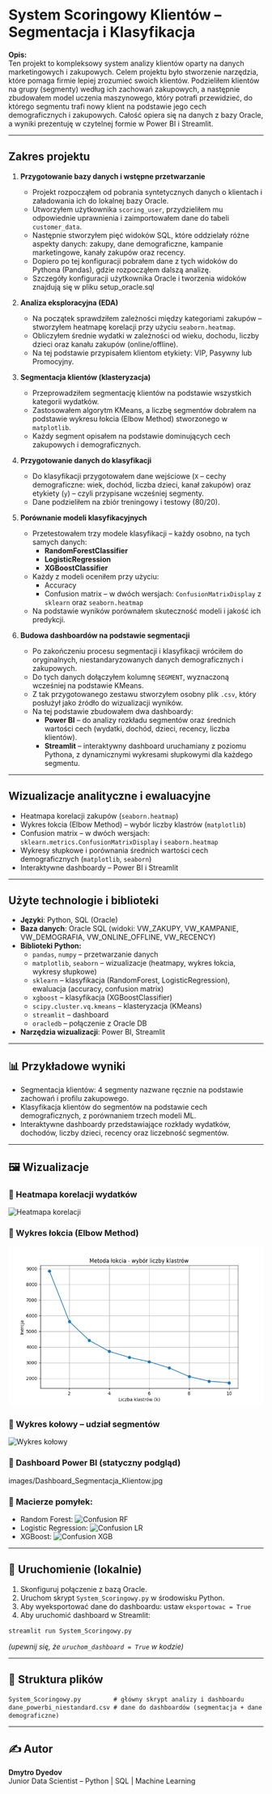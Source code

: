 # System Scoringowy Klientów – Segmentacja i Klasyfikacja

**Opis:**  
Ten projekt to kompleksowy system analizy klientów oparty na danych marketingowych i zakupowych. Celem projektu było stworzenie narzędzia, które pomaga firmie lepiej zrozumieć swoich klientów. Podzieliłem klientów na grupy (segmenty) według ich zachowań zakupowych, a następnie zbudowałem model uczenia maszynowego, który potrafi przewidzieć, do którego segmentu trafi nowy klient na podstawie jego cech demograficznych i zakupowych. Całość opiera się na danych z bazy Oracle, a wyniki prezentuję w czytelnej formie w Power BI i Streamlit.

---

## Zakres projektu 

1. **Przygotowanie bazy danych i wstępne przetwarzanie**
   - Projekt rozpocząłem od pobrania syntetycznych danych o klientach i załadowania ich do lokalnej bazy Oracle.
   - Utworzyłem użytkownika `scoring_user`, przydzieliłem mu odpowiednie uprawnienia i zaimportowałem dane do tabeli `customer_data`.
   - Następnie stworzyłem pięć widoków SQL, które oddzielały różne aspekty danych: zakupy, dane demograficzne, kampanie marketingowe, kanały zakupów oraz recency.
   - Dopiero po tej konfiguracji pobrałem dane z tych widoków do Pythona (Pandas), gdzie rozpocząłem dalszą analizę.
   - Szczegóły konfiguracji użytkownika Oracle i tworzenia widoków znajdują się w pliku setup_oracle.sql

2. **Analiza eksploracyjna (EDA)**
   - Na początek sprawdziłem zależności między kategoriami zakupów – stworzyłem heatmapę korelacji przy użyciu `seaborn.heatmap`.
   - Obliczyłem średnie wydatki w zależności od wieku, dochodu, liczby dzieci oraz kanału zakupów (online/offline).
   - Na tej podstawie przypisałem klientom etykiety: VIP, Pasywny lub Promocyjny.

3. **Segmentacja klientów (klasteryzacja)**
   - Przeprowadziłem segmentację klientów na podstawie wszystkich kategorii wydatków.
   - Zastosowałem algorytm KMeans, a liczbę segmentów dobrałem na podstawie wykresu łokcia (Elbow Method) stworzonego w `matplotlib`.
   - Każdy segment opisałem na podstawie dominujących cech zakupowych i demograficznych.

4. **Przygotowanie danych do klasyfikacji**
   - Do klasyfikacji przygotowałem dane wejściowe (`X` – cechy demograficzne: wiek, dochód, liczba dzieci, kanał zakupów) oraz etykiety (`y`) – czyli przypisane wcześniej segmenty.
   - Dane podzieliłem na zbiór treningowy i testowy (80/20).

5. **Porównanie modeli klasyfikacyjnych**
   - Przetestowałem trzy modele klasyfikacji – każdy osobno, na tych samych danych:
     - **RandomForestClassifier**
     - **LogisticRegression**
     - **XGBoostClassifier**
   - Każdy z modeli oceniłem przy użyciu:
     - Accuracy
     - Confusion matrix – w dwóch wersjach: `ConfusionMatrixDisplay` z `sklearn` oraz `seaborn.heatmap`
   - Na podstawie wyników porównałem skuteczność modeli i jakość ich predykcji.

6. **Budowa dashboardów na podstawie segmentacji**
   - Po zakończeniu procesu segmentacji i klasyfikacji wróciłem do oryginalnych, niestandaryzowanych danych demograficznych i zakupowych.
   - Do tych danych dołączyłem kolumnę `SEGMENT`, wyznaczoną wcześniej na podstawie KMeans.
   - Z tak przygotowanego zestawu stworzyłem osobny plik `.csv`, który posłużył jako źródło do wizualizacji wyników.
   - Na tej podstawie zbudowałem dwa dashboardy:
     - **Power BI** – do analizy rozkładu segmentów oraz średnich wartości cech (wydatki, dochód, dzieci, recency, liczba klientów).
     - **Streamlit** – interaktywny dashboard uruchamiany z poziomu Pythona, z dynamicznymi wykresami słupkowymi dla każdego segmentu.

---

## Wizualizacje analityczne i ewaluacyjne

- Heatmapa korelacji zakupów (`seaborn.heatmap`)
- Wykres łokcia (Elbow Method) – wybór liczby klastrów (`matplotlib`)
- Confusion matrix – w dwóch wersjach: `sklearn.metrics.ConfusionMatrixDisplay` i `seaborn.heatmap`
- Wykresy słupkowe i porównania średnich wartości cech demograficznych (`matplotlib`, `seaborn`)
- Interaktywne dashboardy – Power BI i Streamlit

---

## Użyte technologie i biblioteki

- **Języki**: Python, SQL (Oracle)
- **Baza danych**: Oracle SQL (widoki: VW_ZAKUPY, VW_KAMPANIE, VW_DEMOGRAFIA, VW_ONLINE_OFFLINE, VW_RECENCY)
- **Biblioteki Python:**
  - `pandas`, `numpy` – przetwarzanie danych
  - `matplotlib`, `seaborn` – wizualizacje (heatmapy, wykres łokcia, wykresy słupkowe)
  - `sklearn` – klasyfikacja (RandomForest, LogisticRegression), ewaluacja (accuracy, confusion matrix)
  - `xgboost` – klasyfikacja (XGBoostClassifier)
  - `scipy.cluster.vq.kmeans` – klasteryzacja (KMeans)
  - `streamlit` – dashboard
  - `oracledb` – połączenie z Oracle DB
- **Narzędzia wizualizacji**: Power BI, Streamlit

---

## 📊 Przykładowe wyniki

- Segmentacja klientów: 4 segmenty nazwane ręcznie na podstawie zachowań i profilu zakupowego.
- Klasyfikacja klientów do segmentów na podstawie cech demograficznych, z porównaniem trzech modeli ML.
- Interaktywne dashboardy przedstawiające rozkłady wydatków, dochodów, liczby dzieci, recency oraz liczebność segmentów.

---

## 🖼️ Wizualizacje

### 🔹 Heatmapa korelacji wydatków
![Heatmapa korelacji](images/heatmapa_korelacji.png)

### 🔹 Wykres łokcia (Elbow Method)
![Wykres łokcia](images/wykres_lokcia.png)

### 🔹 Wykres kołowy – udział segmentów
![Wykres kołowy](images/wykres_kolowy.png)

### 🔹 Dashboard Power BI (statyczny podgląd)
images/Dashboard_Segmentacja_Klientow.jpg

### 🔹 Macierze pomyłek:
- Random Forest:
  ![Confusion RF](images/confusion_rf.png)
- Logistic Regression:
  ![Confusion LR](images/confusion_lr.png)
- XGBoost:
  ![Confusion XGB](images/confusion_xgb.png)

---

## 🚀 Uruchomienie (lokalnie)

1. Skonfiguruj połączenie z bazą Oracle.
2. Uruchom skrypt `System_Scoringowy.py` w środowisku Python.
3. Aby wyeksportować dane do dashboardu: ustaw `eksportowac = True`
4. Aby uruchomić dashboard w Streamlit:
```bash
streamlit run System_Scoringowy.py
```
*(upewnij się, że `uruchom_dashboard = True` w kodzie)*

---

## 📁 Struktura plików

```
System_Scoringowy.py         # główny skrypt analizy i dashboardu
dane_powerbi_niestandard.csv # dane do dashboardów (segmentacja + dane demograficzne)
```

---

## ✍️ Autor

**Dmytro Dyedov**  
Junior Data Scientist – Python | SQL | Machine Learning  
